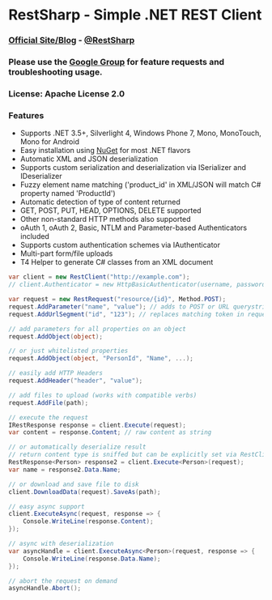 # RestSharp - Simple .NET REST Client

### [Official Site/Blog][1] - [@RestSharp][2]  
### Please use the [Google Group][3] for feature requests and troubleshooting usage.
### License: Apache License 2.0  

### Features

* Supports .NET 3.5+, Silverlight 4, Windows Phone 7, Mono, MonoTouch, Mono for Android
* Easy installation using [NuGet](http://nuget.org/packages/RestSharp) for most .NET flavors
* Automatic XML and JSON deserialization
* Supports custom serialization and deserialization via ISerializer and IDeserializer
* Fuzzy element name matching ('product_id' in XML/JSON will match C# property named 'ProductId')
* Automatic detection of type of content returned
* GET, POST, PUT, HEAD, OPTIONS, DELETE supported
* Other non-standard HTTP methods also supported
* oAuth 1, oAuth 2, Basic, NTLM and Parameter-based Authenticators included
* Supports custom authentication schemes via IAuthenticator
* Multi-part form/file uploads
* T4 Helper to generate C# classes from an XML document

```csharp
var client = new RestClient("http://example.com");
// client.Authenticator = new HttpBasicAuthenticator(username, password);

var request = new RestRequest("resource/{id}", Method.POST);
request.AddParameter("name", "value"); // adds to POST or URL querystring based on Method
request.AddUrlSegment("id", "123"); // replaces matching token in request.Resource

// add parameters for all properties on an object
request.AddObject(object);

// or just whitelisted properties
request.AddObject(object, "PersonId", "Name", ...);

// easily add HTTP Headers
request.AddHeader("header", "value");

// add files to upload (works with compatible verbs)
request.AddFile(path);

// execute the request
IRestResponse response = client.Execute(request);
var content = response.Content; // raw content as string

// or automatically deserialize result
// return content type is sniffed but can be explicitly set via RestClient.AddHandler();
RestResponse<Person> response2 = client.Execute<Person>(request);
var name = response2.Data.Name;

// or download and save file to disk
client.DownloadData(request).SaveAs(path);

// easy async support
client.ExecuteAsync(request, response => {
    Console.WriteLine(response.Content);
});

// async with deserialization
var asyncHandle = client.ExecuteAsync<Person>(request, response => {
    Console.WriteLine(response.Data.Name);
});

// abort the request on demand
asyncHandle.Abort();
```
 
  [1]: http://restsharp.org
  [2]: http://twitter.com/RestSharp
  [3]: http://groups.google.com/group/RestSharp
